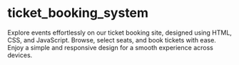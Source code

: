 # ticket_booking_system
Explore events effortlessly on our ticket booking site, designed using HTML, CSS, and JavaScript. Browse, select seats, and book tickets with ease. Enjoy a simple and responsive design for a smooth experience across devices.
